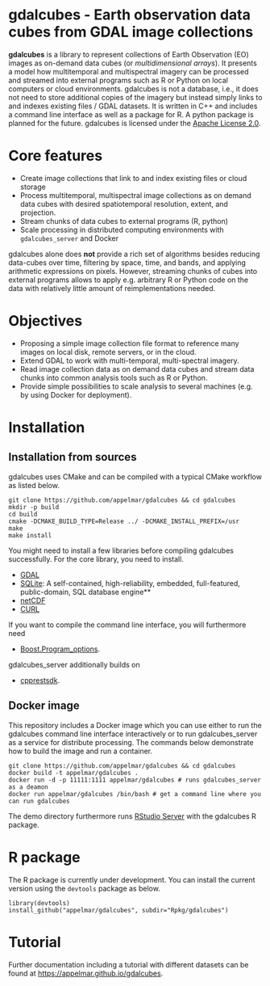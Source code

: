 # gdalcubes - Earth observation data cubes from GDAL image collections

**gdalcubes** is a library to represent collections of Earth Observation (EO) images
as on-demand data cubes (or _multidimensional arrays_). It presents a model how multitemporal and multispectral 
imagery can be processed and streamed into external programs such as R or Python on local computers or cloud environments. 
gdalcubes is not a database, i.e., it does not need to store additional copies of the imagery but instead
simply links to and indexes existing files / GDAL datasets. It is written in C++ and includes a command line interface as well 
as a package for R. A python package is planned for the future. gdalcubes is licensed under the [Apache License 2.0](https://www.apache.org/licenses/LICENSE-2.0).

# Core features

- Create image collections that link to and index existing files or cloud storage 
- Process multitemporal, multispectral image collections as on demand data cubes with desired spatiotemporal resolution, extent, and projection.
- Stream chunks of data cubes to external programs (R, python)
- Scale processing in distributed computing environments with `gdalcubes_server` and Docker

gdalcubes alone does **not** provide a rich set of algorithms besides reducing data-cubes over time, filtering by space, time, and bands, and applying
arithmetic expressions on pixels. However, streaming chunks of cubes into external programs allows to apply e.g. arbitrary R or Python code on the data with relatively little amount of reimplementations needed.     



# Objectives

- Proposing a simple image collection file format to reference many images on local disk, remote servers, or in the cloud. 
- Extend GDAL to work with multi-temporal, multi-spectral imagery.
- Read image collection data as on demand data cubes and stream data chunks into common analysis tools such as R or Python. 
- Provide simple possibilities to scale analysis to several machines  (e.g. by using Docker for deployment).



# Installation


## Installation from sources

gdalcubes uses CMake and can be compiled with a typical CMake workflow as listed below.

```
git clone https://github.com/appelmar/gdalcubes && cd gdalcubes
mkdir -p build 
cd build 
cmake -DCMAKE_BUILD_TYPE=Release ../ -DCMAKE_INSTALL_PREFIX=/usr
make 
make install
```

You might need to install a few libraries before compiling gdalcubes successfully. For the core library, you need to install.

- [GDAL](https://www.gdal.org/)
- [SQLite](https://www.sqlite.org/): A self-contained, high-reliability, embedded, full-featured, public-domain, SQL database engine**
- [netCDF](https://www.unidata.ucar.edu/software/netcdf)
- [CURL](https://curl.haxx.se/)


If you want to compile the command line interface, you will furthermore need

- [Boost.Program_options](https://www.boost.org/doc/libs/1_68_0/doc/html/program_options.html).


gdalcubes_server additionally builds on
- [cpprestsdk](https://github.com/Microsoft/cpprestsdk).



## Docker image
This repository includes a Docker image which you can use either to run the gdalcubes command line interface interactively
or to run gdalcubes_server as a service for distribute processing. The commands below demonstrate how to build the image and run a container.
 

```
git clone https://github.com/appelmar/gdalcubes && cd gdalcubes 
docker build -t appelmar/gdalcubes .
docker run -d -p 11111:1111 appelmar/gdalcubes # runs gdalcubes_server as a deamon 
docker run appelmar/gdalcubes /bin/bash # get a command line where you can run gdalcubes 
``` 

The demo directory furthermore runs [RStudio Server](https://www.rstudio.com/products/rstudio-server/) with the gdalcubes R package.


# R package
The R package is currently under development. You can install the current version using the `devtools` package as below.


```
library(devtools)
install_github("appelmar/gdalcubes", subdir="Rpkg/gdalcubes")
```


# Tutorial
Further documentation including a tutorial with different datasets can be found at https://appelmar.github.io/gdalcubes.



